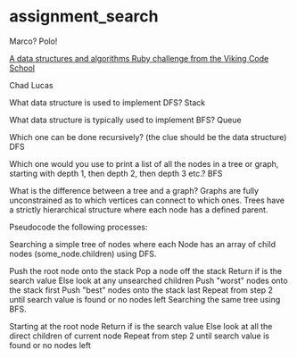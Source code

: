 # assignment_search
Marco?  Polo!

[A data structures and algorithms Ruby challenge from the Viking Code School](http://www.vikingcodeschool.com)

Chad Lucas

What data structure is used to implement DFS?
Stack

What data structure is typically used to implement BFS?
Queue

Which one can be done recursively? (the clue should be the data structure)
DFS

Which one would you use to print a list of all the nodes in a tree or graph, starting with depth 1, then depth 2, then depth 3 etc.?
BFS

What is the difference between a tree and a graph?
Graphs are fully unconstrained as to which vertices can connect to which ones. Trees have a strictly hierarchical structure where each node has a defined parent.

Pseudocode the following processes:

Searching a simple tree of nodes where each Node has an array of child nodes (some_node.children) using DFS.

Push the root node onto the stack
Pop a node off the stack
Return if is the search value
Else look at any unsearched children
Push "worst" nodes onto the stack first
Push "best" nodes onto the stack last
Repeat from step 2 until search value is found or no nodes left
Searching the same tree using BFS.

Starting at the root node
Return if is the search value
Else look at all the direct children of current node
Repeat from step 2 until search value is found or no nodes left

